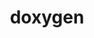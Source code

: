 ---
title: "doxygen"
layout: cache
categories: [package, develop]
meta: {"versions": ["1.12.0"], "compilers": ["apple-clang@=15.0.0", "gcc@=10.2.1"], "oss": ["centos7", "ventura"], "platforms": ["darwin", "linux"], "targets": ["aarch64", "x86_64_v3"], "stacks": ["developer-tools-darwin", "developer-tools-manylinux2014", "root"], "num_specs": 12, "num_specs_by_stack": {"developer-tools-darwin": 6, "root": 12, "developer-tools-manylinux2014": 6}}
spec_details: [{"hash": "2i7f3m5zp4i7t2vc6tqroswjklre57az", "compiler": "apple-clang@=15.0.0", "versions": ["1.12.0"], "os": "ventura", "platform": "darwin", "target": "aarch64", "variants": ["build_system=cmake", "build_type=Release", "generator=make", "~graphviz", "~ipo", "~mscgen"], "stacks": ["developer-tools-darwin", "root"], "size": "-", "tarball": "https://binaries.spack.io/develop/build_cache/darwin-ventura-aarch64/apple-clang-15.0.0/doxygen-1.12.0/darwin-ventura-aarch64-apple-clang-15.0.0-doxygen-1.12.0-2i7f3m5zp4i7t2vc6tqroswjklre57az.spack"}, {"hash": "4aukwtec6l6qdyfglhgaant766rbsttf", "compiler": "apple-clang@=15.0.0", "versions": ["1.12.0"], "os": "ventura", "platform": "darwin", "target": "aarch64", "variants": ["build_system=cmake", "build_type=Release", "generator=make", "~graphviz", "~ipo", "~mscgen"], "stacks": ["developer-tools-darwin", "root"], "size": "-", "tarball": "https://binaries.spack.io/develop/build_cache/darwin-ventura-aarch64/apple-clang-15.0.0/doxygen-1.12.0/darwin-ventura-aarch64-apple-clang-15.0.0-doxygen-1.12.0-4aukwtec6l6qdyfglhgaant766rbsttf.spack"}, {"hash": "kbytw3hhgjvo7u3dyca5ny4lyjyvckuw", "compiler": "apple-clang@=15.0.0", "versions": ["1.12.0"], "os": "ventura", "platform": "darwin", "target": "aarch64", "variants": ["build_system=cmake", "build_type=Release", "generator=make", "~graphviz", "~ipo", "~mscgen"], "stacks": ["developer-tools-darwin", "root"], "size": "-", "tarball": "https://binaries.spack.io/develop/build_cache/darwin-ventura-aarch64/apple-clang-15.0.0/doxygen-1.12.0/darwin-ventura-aarch64-apple-clang-15.0.0-doxygen-1.12.0-kbytw3hhgjvo7u3dyca5ny4lyjyvckuw.spack"}, {"hash": "qqy4mhp4ppvrjhqjov2uvqzdutedpijv", "compiler": "apple-clang@=15.0.0", "versions": ["1.12.0"], "os": "ventura", "platform": "darwin", "target": "aarch64", "variants": ["build_system=cmake", "build_type=Release", "generator=make", "~graphviz", "~ipo", "~mscgen"], "stacks": ["developer-tools-darwin", "root"], "size": "-", "tarball": "https://binaries.spack.io/develop/build_cache/darwin-ventura-aarch64/apple-clang-15.0.0/doxygen-1.12.0/darwin-ventura-aarch64-apple-clang-15.0.0-doxygen-1.12.0-qqy4mhp4ppvrjhqjov2uvqzdutedpijv.spack"}, {"hash": "rnsiope6kg6amgxpszbdnn4ypjb4kihi", "compiler": "apple-clang@=15.0.0", "versions": ["1.12.0"], "os": "ventura", "platform": "darwin", "target": "aarch64", "variants": ["build_system=cmake", "build_type=Release", "generator=make", "~graphviz", "~ipo", "~mscgen"], "stacks": ["developer-tools-darwin", "root"], "size": "-", "tarball": "https://binaries.spack.io/develop/build_cache/darwin-ventura-aarch64/apple-clang-15.0.0/doxygen-1.12.0/darwin-ventura-aarch64-apple-clang-15.0.0-doxygen-1.12.0-rnsiope6kg6amgxpszbdnn4ypjb4kihi.spack"}, {"hash": "zag64hsrho64ocuk7iemymoxfsydynex", "compiler": "apple-clang@=15.0.0", "versions": ["1.12.0"], "os": "ventura", "platform": "darwin", "target": "aarch64", "variants": ["build_system=cmake", "build_type=Release", "generator=make", "~graphviz", "~ipo", "~mscgen"], "stacks": ["developer-tools-darwin", "root"], "size": "-", "tarball": "https://binaries.spack.io/develop/build_cache/darwin-ventura-aarch64/apple-clang-15.0.0/doxygen-1.12.0/darwin-ventura-aarch64-apple-clang-15.0.0-doxygen-1.12.0-zag64hsrho64ocuk7iemymoxfsydynex.spack"}, {"hash": "3wdman4jjwrgbspopbtc6yznx2xr2zh4", "compiler": "gcc@=10.2.1", "versions": ["1.12.0"], "os": "centos7", "platform": "linux", "target": "x86_64_v3", "variants": ["build_system=cmake", "build_type=Release", "generator=make", "~graphviz", "~ipo", "~mscgen"], "stacks": ["developer-tools-manylinux2014", "root"], "size": "-", "tarball": "https://binaries.spack.io/develop/build_cache/linux-centos7-x86_64_v3/gcc-10.2.1/doxygen-1.12.0/linux-centos7-x86_64_v3-gcc-10.2.1-doxygen-1.12.0-3wdman4jjwrgbspopbtc6yznx2xr2zh4.spack"}, {"hash": "7lwky2avbkn33ygf3zbzxqfkcbarr5bg", "compiler": "gcc@=10.2.1", "versions": ["1.12.0"], "os": "centos7", "platform": "linux", "target": "x86_64_v3", "variants": ["build_system=cmake", "build_type=Release", "generator=make", "~graphviz", "~ipo", "~mscgen"], "stacks": ["developer-tools-manylinux2014", "root"], "size": "-", "tarball": "https://binaries.spack.io/develop/build_cache/linux-centos7-x86_64_v3/gcc-10.2.1/doxygen-1.12.0/linux-centos7-x86_64_v3-gcc-10.2.1-doxygen-1.12.0-7lwky2avbkn33ygf3zbzxqfkcbarr5bg.spack"}, {"hash": "hr36qmu6nrherm43iu4pm6fcnq2wvc52", "compiler": "gcc@=10.2.1", "versions": ["1.12.0"], "os": "centos7", "platform": "linux", "target": "x86_64_v3", "variants": ["build_system=cmake", "build_type=Release", "generator=make", "~graphviz", "~ipo", "~mscgen"], "stacks": ["developer-tools-manylinux2014", "root"], "size": "-", "tarball": "https://binaries.spack.io/develop/build_cache/linux-centos7-x86_64_v3/gcc-10.2.1/doxygen-1.12.0/linux-centos7-x86_64_v3-gcc-10.2.1-doxygen-1.12.0-hr36qmu6nrherm43iu4pm6fcnq2wvc52.spack"}, {"hash": "m4bw7b3z5ksh35wtsq47v57wo5dacujz", "compiler": "gcc@=10.2.1", "versions": ["1.12.0"], "os": "centos7", "platform": "linux", "target": "x86_64_v3", "variants": ["build_system=cmake", "build_type=Release", "generator=make", "~graphviz", "~ipo", "~mscgen"], "stacks": ["developer-tools-manylinux2014", "root"], "size": "-", "tarball": "https://binaries.spack.io/develop/build_cache/linux-centos7-x86_64_v3/gcc-10.2.1/doxygen-1.12.0/linux-centos7-x86_64_v3-gcc-10.2.1-doxygen-1.12.0-m4bw7b3z5ksh35wtsq47v57wo5dacujz.spack"}, {"hash": "sclowi45j2fc765rvi6nh6rr5sn62dzk", "compiler": "gcc@=10.2.1", "versions": ["1.12.0"], "os": "centos7", "platform": "linux", "target": "x86_64_v3", "variants": ["build_system=cmake", "build_type=Release", "generator=make", "~graphviz", "~ipo", "~mscgen"], "stacks": ["developer-tools-manylinux2014", "root"], "size": "-", "tarball": "https://binaries.spack.io/develop/build_cache/linux-centos7-x86_64_v3/gcc-10.2.1/doxygen-1.12.0/linux-centos7-x86_64_v3-gcc-10.2.1-doxygen-1.12.0-sclowi45j2fc765rvi6nh6rr5sn62dzk.spack"}, {"hash": "zo2fupncuvpmhpclln32rs457jxugfzg", "compiler": "gcc@=10.2.1", "versions": ["1.12.0"], "os": "centos7", "platform": "linux", "target": "x86_64_v3", "variants": ["build_system=cmake", "build_type=Release", "generator=make", "~graphviz", "~ipo", "~mscgen"], "stacks": ["developer-tools-manylinux2014", "root"], "size": "-", "tarball": "https://binaries.spack.io/develop/build_cache/linux-centos7-x86_64_v3/gcc-10.2.1/doxygen-1.12.0/linux-centos7-x86_64_v3-gcc-10.2.1-doxygen-1.12.0-zo2fupncuvpmhpclln32rs457jxugfzg.spack"}]
---